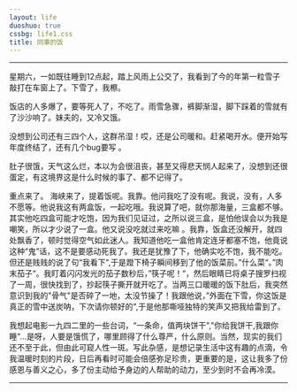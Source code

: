 ```yaml
---
layout: life
duoshuo: true
cssbg: life1.css
title: 同事的饭
---
```


----------

星期六，一如既往睡到12点起，踏上风雨上公交了，我看到了今的年第一粒雪子敲打在车窗上了。下雪了，我檫。

饭店的人多爆了，要等死人了，不吃了。雨雪急骤，裤脚渐湿，脚下踩着的雪就有了沙沙响了。妹夫的，又冷又饿。

没想到公司还有三四个人，这群吊湿！哎，还是公司暖和。赶紧喝开水。便开始写年度终结了，还有几个bug要写 。

肚子很饿，天气这么烂，本以为会很沮丧，甚至又得悲天悯人起来了，没想到还很蛋定，有这境界这是什么时候的事了、都不记得了。

重点来了。 海峡来了，提着饭呢。我靠。他问我吃了没有呢。我说，没有，人多不愿等。他说我这有两盒饭，一起吃哦。我说算了吧，就你那海量，三盒都不够。其实他吃四盒可能才吃饱，因为我们见证过，之所以说三盒，是怕他误会以为我是嘲笑，所以才少说了一盒。他又说没吃就过来吃嘛 。我靠，饭盒还没解开，就四处飘香了，顿时觉得空气如此迷人。我知道他吃一盒他肯定连牙都塞不饱，他竟说这种“鬼”话，这不是要感动死我了。我还是犹豫了下，他确实吃不饱，我不能吃。但还是贱贱的说了句“我看下",于是蹬下椅子瞬间移到了他的饭菜前。”什么菜“。”肉末茄子“。我盯着闪闪发光的茄子数秒后，”筷子呢！“，然后眼睛已将桌子搜罗扫视了一周，很快找到了，抄起筷子撕开就开吃了。当两三口暖暖的饭下肚后，我突然意识到我的"骨气"是否碎了一地，太没节操了！我跟他说，”外面在下雪，你这饭是真正的雪中送炭呐，下次请你顿好的",于是他那嘶哑独特的笑声又把我给雷到了。

我想起电影一九四二里的一些台词，“一条命，值两块饼干","你给我饼干,我跟你睡"...是呀，人要是饿慌了，哪里顾得了什么尊严，什么原则。当然，现实的我们还不至于此，但由此可窥人性一斑。写此杂感，是想记录生活中这有趣的点滴，令我温暖时刻的片段，日后再看时可能会倍感弥足珍贵，更重要的是，这让我多了份感恩与善义之心，多了份主动给予身边的人帮助的动力，至少到时不会再冷漠。

---------

